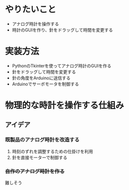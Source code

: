 # やりたいこと
- アナログ時計を操作する
- 時計のGUIを作り、針をドラッグして時間を変更する

# 実装方法
- PythonのTkinterを使ってアナログ時計のGUIを作る
- 針をドラッグして時間を変更する
- 針の角度をArduinoに送信する
- Arduinoでサーボモータを制御する

# 物理的な時計を操作する仕組み
## アイデア
### 既製品のアナログ時計を改造する
1. 時刻のずれを調整するための仕掛けを利用
2. 針を直接モーターで制御する

### ~~自作のアナログ時計を作る~~
難しそう
